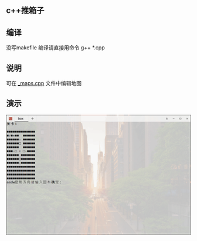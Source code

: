 ## c++推箱子

## 编译
没写makefile 编译请直接用命令
g++ *.cpp

## 说明
可在 [_maps.cpp](https://github.com/liubailin2017/box/blob/master/_maps.cpp) 文件中编辑地图
## 演示
![](readme_img/prtsc.gif)

